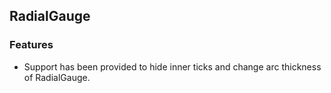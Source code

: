 ## RadialGauge

### Features

* Support has been provided to hide inner ticks and change arc thickness of RadialGauge.